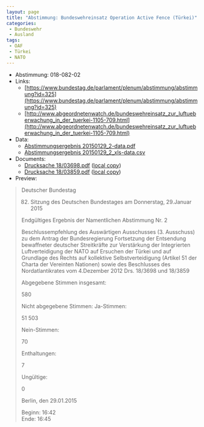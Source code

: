 ```yaml
---
layout: page
title: "Abstimmung: Bundeswehreinsatz Operation Active Fence (Türkei)"
categories:
 - Bundeswehr
 - Ausland
tags:
 - OAF
 - Türkei
 - NATO
---
```


* Abstimmung: 018-082-02
* Links: 
    * [https://www.bundestag.de/parlament/plenum/abstimmung/abstimmung?id=325](https://www.bundestag.de/parlament/plenum/abstimmung/abstimmung?id=325)
    * [http://www.abgeordnetenwatch.de/bundeswehreinsatz_zur_luftueberwachung_in_der_tuerkei-1105-709.html](http://www.abgeordnetenwatch.de/bundeswehreinsatz_zur_luftueberwachung_in_der_tuerkei-1105-709.html)
* Data: 
    * [Abstimmungsergebnis 20150129_2-data.pdf](/res/abstimmungsliste/20150129_2-data.pdf)
    * [Abstimmungsergebnis 20150129_2_xls-data.csv](/res/abstimmungsliste/analyses/20150129_2_xls-data.csv)
* Documents: 
    * [Drucksache 18/03698.pdf](http://dip21.bundestag.de/dip21/btd/18/036/1803698.pdf) ([local copy](/res/abstimmungsdaten/018-082-02/1803698.pdf))
    * [Drucksache 18/03859.pdf](http://dip21.bundestag.de/dip21/btd/18/038/1803859.pdf) ([local copy](/res/abstimmungsdaten/018-082-02/1803859.pdf))
* Preview: 
> Deutscher Bundestag
> 
> 82. Sitzung des Deutschen Bundestages
> am Donnerstag, 29.Januar 2015
> 
> Endgültiges Ergebnis der Namentlichen Abstimmung Nr. 2
> 
> Beschlussempfehlung des Auswärtigen Ausschusses (3. Ausschuss) zu dem Antrag der
> Bundesregierung
> Fortsetzung der Entsendung bewaffneter deutscher Streitkräfte zur Verstärkung der
> Integrierten Luftverteidigung der NATO auf Ersuchen der Türkei und auf Grundlage des
> Rechts auf kollektive Selbstverteidigung (Artikel 51 der Charta der Vereinten Nationen)
> sowie des Beschlusses des Nordatlantikrates vom 4.Dezember 2012
> Drs. 18/3698 und 18/3859
> 
> Abgegebene Stimmen insgesamt:
> 
> 580
> 
> Nicht abgegebene Stimmen:
> Ja-Stimmen:
> 
> 51
> 503
> 
> Nein-Stimmen:
> 
> 70
> 
> Enthaltungen:
> 
> 7
> 
> Ungültige:
> 
> 0
> 
> Berlin, den 29.01.2015
> 
> Beginn: 16:42  
> Ende: 16:45

